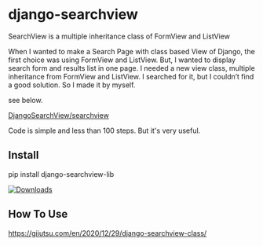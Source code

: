 # django-searchview
SearchView is a multiple inheritance class of FormView and ListView 

When I wanted to make a Search Page with class based View of Django, the first choice was using FormView and ListView.
But, I wanted to display search form and results list in one page.
I needed a new view class, multiple inheritance from FormView and ListView.
I searched for it, but I couldn’t find a good solution. So I made it by myself.

see below.

[DjangoSearchView/searchview](https://github.com/Arisophy/django-searchview/tree/master/DjangoSearchView/searchview)

Code is simple and less than 100 steps. But it's very useful.

## Install

  pip install django-searchview-lib

[![Downloads](https://pepy.tech/badge/django-searchview)](https://pepy.tech/project/django-searchview)

## How To Use

https://gijutsu.com/en/2020/12/29/django-searchview-class/

